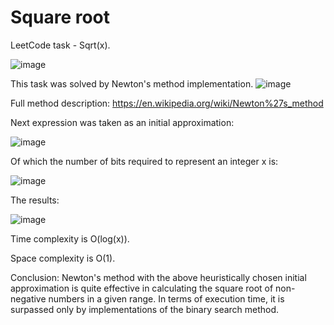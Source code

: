 # Square root
LeetCode task - Sqrt(x).

![image](https://github.com/user-attachments/assets/d4eece55-49d6-4910-a542-711d65f9d916)

This task was solved by Newton's method implementation.
![image](https://github.com/user-attachments/assets/7dd6cdb4-5a06-463c-af6d-74a543e477b5)

Full method description:
https://en.wikipedia.org/wiki/Newton%27s_method

Next expression was taken as an initial approximation:

![image](https://github.com/user-attachments/assets/578abd4e-f3fa-47f6-b52b-e11c2f539b24)

Of which the number of bits required to represent an integer x is:

![image](https://github.com/user-attachments/assets/0d7c49b2-00bc-4a53-b8cb-9f99fb4ef14d)



The results:

![image](https://github.com/user-attachments/assets/5bd96ada-c31a-4e6f-86a9-3b5887cac443)

Time complexity is O(log(x)).

Space complexity is O(1).

Conclusion: Newton's method with the above heuristically chosen initial approximation is quite effective in calculating the square root of non-negative numbers in a given range. In terms of execution time, it is surpassed only by implementations of the binary search method.
